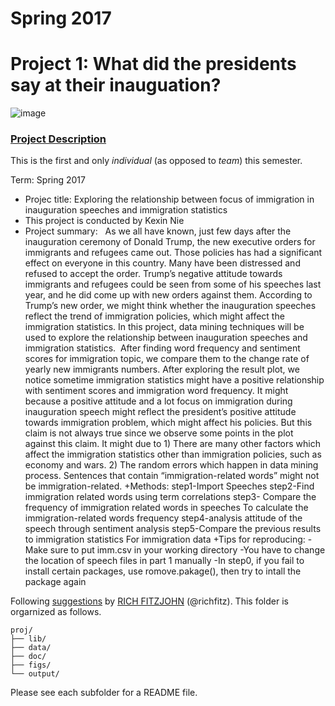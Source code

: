 # Spring 2017
# Project 1: What did the presidents say at their inauguation?

![image](figs/title.jpg)

### [Project Description](doc/)
This is the first and only *individual* (as opposed to *team*) this semester. 

Term: Spring 2017

+ Projec title: Exploring the relationship between focus of immigration in inauguration speeches and immigration statistics
+ This project is conducted by Kexin Nie
+ Project summary: 
   As we all have known, just few days after the inauguration ceremony of Donald Trump, the new executive orders for immigrants and refugees came out. Those policies has had a significant effect on everyone in this country. Many have been distressed and refused to accept the order. Trump’s negative attitude towards immigrants and refugees could be seen from some of his speeches last year, and he did come up with new orders against them. According to Trump’s new order, we might think whether the inauguration speeches reflect the trend of immigration policies, which might affect the immigration statistics. In this project, data mining techniques will be used to explore the relationship between inauguration speeches and immigration statistics.
  After finding word frequency and sentiment scores for immigration topic, we compare them to the change rate of yearly new immigrants numbers. After exploring the result plot, we notice sometime immigration statistics might have a positive relationship with sentiment scores and immigration word frequency. It might because a positive attitude and a lot focus on immigration during inauguration speech might reflect the president’s positive attitude towards immigration problem, which might affect his policies. But this claim is not always true since we observe some points in the plot against this claim. It might due to 1) There are many other factors which affect the immigration statistics other than immigration policies, such as economy and wars. 2) The random errors which happen in data mining process. Sentences that contain “immigration-related words” might not be immigration-related.
 +Methods:
 step1-Import Speeches
 step2-Find immigration related words using term correlations
 step3- Compare the frequency of immigration related words in speeches To calculate the immigration-related words frequency
 step4-analysis attitude of the speech through sentiment analysis
 step5-Compare the previous results to immigration statistics For immigration data
 +Tips for reproducing:
 -Make sure to put imm.csv in your working directory
 -You have to change the location of speech files in part 1 manually
 -In step0, if you fail to install certain packages, use romove.pakage(), then try to intall the package again
 
Following [suggestions](http://nicercode.github.io/blog/2013-04-05-projects/) by [RICH FITZJOHN](http://nicercode.github.io/about/#Team) (@richfitz). This folder is orgarnized as follows.

```
proj/
├── lib/
├── data/
├── doc/
├── figs/
└── output/
```

Please see each subfolder for a README file.
